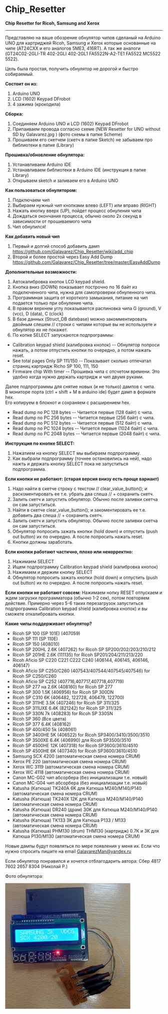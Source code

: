 # Chip_Resetter
**Chip Resetter for Ricoh, Samsung and Xerox**
***
Представляю на ваше обозрение обнулятор чипов сделаный на Arduino UNO для картриджей Ricoh, Samsung и Xerox которые основанные на чипе (AT24CXX и его аналогов 5ME3, 416RT).
А так же аналоги (GT24C02-2GLI-TR 402-2GLI 402-2GL1 FA5522N-A2-TE1 FA5522 MC5522 5522).

Цель была простая, получить обнулятор не дорогой и быстро собираемый.

**Состоит он из:**
1.	Arduino UNO
2.	LCD (1602) Keypad DFrobot
3.	4 зажима (крокодила)

**Сборка:**
1. Соединяем Arduino UNO и LCD (1602) Keypad DFrobot
2. Припаиваем провода согласно схеме (NEW Resetter for UNO without SD by Galavarez.jpg ) (фото схемы в папке Scheme)
3. Прошиваем его скетчем (скетч в папке Sketch) не забываем про библиотеки в папке (Library)

**Прошивка/обновление обнулятора:**
1.	Устанавливаем Arduino IDE 
2.	Устанавливаем библиотеки в Arduino IDE (инструкция в папке Library)
3.	Открываем sketch и заливаем его в Arduino UNO

**Как пользоваться обнулятором:**

1. Подключаем чип
2. Выбираем нужный чип кнопками влево (LEFT) или вправо (RIGHT)
3. Нажать кнопку вверх (UP), пойдет процесс обнуления чипа
4. Дождаться окончания процесса, обычно около 2х секунд в зависимости от прошиваемого чипа
5. Чип обнулился!

**Как добавить новый чип**

1. Первый и долгий способ добавить дамп  https://github.com/Galavarez/Chip_Resetter/wiki/add_chip
2. Второй и более простой через Easy Add Dump https://github.com/Galavarez/Chip_Resetter/tree/master/EasyAddDump

**Дополнительные возможности:**
1. Автокалибровка кнопок LCD keypad shield.
2. Кнопка вниз (DOWN) показывает построчно по 16 байт из подключенного чипа, нужна для самопроверки обнуленного чипа.
3. Программная защита от короткого замыкания, питание на чип подается только при обнуление чипа.
4. В правом верхнем углу показывается распиновка чипа G (ground), V (vcc), D (data), C (clock)
5. В базе данных (Struct_DB datebase) можно закомментировать двойным слешем // строки с чипами которые вы не используете и обнулятор их не покажет.
6. По копке SELECT запускаются подпрограммы:
* Calibration keypad shield (калибровка кнопок) -- Обнулятор попроси нажать, а потом отпустить кнопки по очередно, а потом нажать reset.
* See total pages Only SP 111/150 -- Показывает сколько отпечатал страниц картридж Richo SP 100, 111, 150
* Firmware chip With timer -- Прошивка чипа с отсчетом времени. Это удобно когда нужно держать картридж и чип двумя руками.

Далее подпрограммы для снятие новых (и не только) дампов с чипа.\
В мониторе порта (ctrl + shift + M в arduino ide) будет дамп в формате hex. \
Его копируем в блокнот и сохраняем с расширением hex. 
* Read dump no PC 128 bytes -- Читается первые (128 байт) с чипа. 
* Read dump no PC 256 bytes -- Читается первые (256 байт) с чипа. 
* Read dump no PC 512 bytes -- Читается первые (512 байт) с чипа. 
* Read dump no PC 1024 bytes -- Читается первые (1024 байт) с чипа. 
* Read dump no PC 2048 bytes -- Читается первые (2048 байт) с чипа. 

**Инструкция по кнопке SELECT:**
1) Нажатием на кнопку SELECT мы выбираем подпрограмму.
2) Как выбрали подпрограмму (точнее остановились на ней), надо нажть и держать кнопку SELECT пока не запуститься подпрограмма.

**Если кнопки не работают: (старая версия внизу есть проще вариант)**
1) Надо найти в скетче строку с текстом // clear_value_button(); и раскоментировать ее т.е. убрать два слеша // + сохранить скетч.
2) Залить скетч и запустить обнулятор. Обычно после заливки скетча он сам запуститься.
3) Найти в скетче clear_value_button(); и закоментировать ее т.е. добавить два слеша // + сохранить скетч.
4) Залить скетч и запустить обнулятор. Обычно после заливки скетча он сам запуститься.
5) Обнулятор попросить зажать кнопки (hold down) и отпустить (push out button) их по очередно. А после попросить нажать reset.
6) Кнопки должны заработать.

**Если кнопки работают частично, плохо или некорректно:**
1) Нажимаем SELECT
2) Ищем подпрограмму Calibration keypad shield (калибровка кнопок)
3) Нажимаем и держим кнопку SELECT
4) Обнулятор попросить зажать кнопки (hold down) и отпустить (push out button) их по очередно. А после попросить нажать reset.

**Если кнопки не работают совсем:**
Нажимаем нопку RESET отпускаем и ждем загрузки программатора (обычно 1-2 сек), потом повторяем действие. 
Примерно через 5-6 таких перезагрузок запуститься подпрограмма Calibration keypad shield (калибровка кнопок) и вы сможете откалибровать кнопки.

**Какие чипы поддерживает обнулятор?**
- Ricoh SP 100 (SP 101E) (407059)
- Ricoh SP 111 (SP 110E)
- Ricoh SP 150 (408010)
- Ricoh SP 200HL 2.6K (407262) for Ricoh SP SP200/202/203/210/212 
- Ricoh SP 201HE 2.6K (111135) for Ricoh SP201/204/211/213/220
- Ricoh Aficio SP С220 С221 С222 С240 (406144, 406145, 406146, 406147)
- Ricoh Aficio SP C250/C260 (407543/407544/407545/407546) for Ricoh SP C250/C260
- Ricoh Aficio SP C252 (407716,407717,407718,407719)
- Ricoh SP 277 на 2.6K (408160) for Ricoh SP 277
- Ricoh SP 300 1.5K (406956) for Ricoh SP 300DN
- Ricoh SP С310 6K (406482, 122728, 406479, 122700) 
- Ricoh SP 311HE 3.5K (407246) for Ricoh SP 311/325  
- Ricoh SP 311UXE 6.4K (821242) for Ricoh SP 311/325 
- Ricoh SP 330N 7k (408283) for Ricoh SP 330SN
- Ricoh SP 360 (Все цвета)
- Ricoh SP 377 6.4K (408162) 
- Ricoh SP 400/450 5k (408061)
- Ricoh SP 3400HE 5K (406522) for Ricoh SP3400/3410/3500/3510
- Ricoh SP 3500XE 6.4K (406990) для Ricoh SP3500/3510  
- Ricoh SP 4500HE 12K (407318) for Ricoh SP3600/3610/4510
- Ricoh SP 4500HE 6K (407340) for Ricoh SP3600/3610/4510  
- Samsung SCX 4200 (автоматическая смена номера CRUM)
- Xerox PE 220 (автоматическая смена номера CRUM)
- Xerox WC 3119 (автоматическая смена номера CRUM)
- Xerox WC 4118 (автоматическая смена номера CRUM)
- Canon MC-G02 чип абсорбера (без инициализации т.е. новый)
- Canon MC-G04 чип абсорбера (без инициализации т.е. новый)
- Katusha (Катюша) TK240А 6K для Катюша M240/M140/P140 (автоматическая смена номера CRUM)
- Katusha (Катюша) TK240X 12K для Катюша M240/M140/P140 (автоматическая смена номера CRUM)
- Katusha (Катюша) DR240 (драм) 30K для Катюша M240/M140/P140 (автоматическая смена номера CRUM)
- Katusha (Катюша) TK133 3K для Катюша P133 / М133 (автоматическая смена номера CRUM)
- Katusha (Катюша) PHM130 (drum) THM130 (картридж) 0.7К и 3K для Катюша P130/M130 (автоматическая смена номера CRUM)
 
Новые дампы будут появляться по мере появления у меня их. 
Если что нужно спросить пишите на email GalavarezMan@yandex.ru

Если обнулятор понравился и хочется отблагодарить автора:
Сбер 4817 7602 2657 8304 (Николай Р.)

Фото обнулятора:

<img src="https://github.com/Galavarez/Chip_Resetter/blob/master/Photos%20of%20the%20device/newFotoDevice.jpg" width="400" height="400"/>

